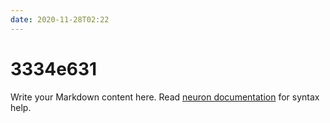 ```yaml
---
date: 2020-11-28T02:22
---
```


# 3334e631

Write your Markdown content here. Read [neuron documentation](https://neuron.zettel.page/2011404.html) for syntax help.

